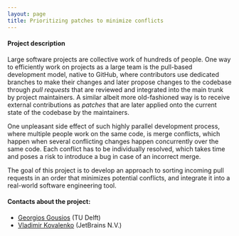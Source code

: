 ```yaml
---
layout: page
title: Prioritizing patches to minimize conflicts
---
```


#### Project description
Large software projects are collective work of hundreds of people.
One way to efficiently work on projects as a large team is the pull-based development model, native to GitHub, where contributors use dedicated branches to make their changes and later propose changes to the codebase through *pull requests* that are reviewed and integrated into the main trunk by project maintainers. A similar albeit more old-fashioned way is to receive external contributions as *patches* that are later applied onto the current state of the codebase by the maintainers.

One unpleasant side effect of such highly parallel development process, where multiple people work on the same code, is merge conflicts, which happen when several conflicting changes happen concurrently over the same code. Each conflict has to be individually resolved, which takes time and poses a risk to introduce a bug in case of an incorrect merge.

The goal of this project is to develop an approach to sorting incoming pull requests in an order that minimizes potential conflicts, and integrate it into a real-world software engineering tool.


#### Contacts about the project:

* [Georgios Gousios](mailto:g.gousios@tudelft.nl) (TU Delft)
* [Vladimir Kovalenko](mailto:vladimir.kovalenko@jetbrains.com) (JetBrains N.V.)

